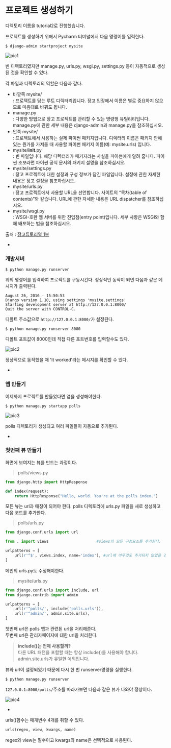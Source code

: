 # 프로젝트 생성하기

디렉토리 이름을 tutorial2로 진행했습니다. 

프로젝트를 생성하기 위해서 Pycharm 터미널에서 다음 명령어를 입력한다. 
```
$ django-admin startproject mysite
```
![pic1](https://s30.postimg.org/3ucqp1moh/pic1.png)

빈 디렉토리였지만 manage.py, urls.py, wsgi.py, settings.py 등이 자동적으로 생성된 것을 확인할 수 있다. 


각 파일과 디렉토리의 역할은 다음과 같다. 

- 바깥쪽 mysite/  
	: 프로젝트를 담는 루트 디렉터리입니다. 장고 입장에서 이름은 별로 중요하지 않으므로 마음대로 바꿔도 됩니다.
- manage.py  
	: 다양한 방법으로 장고 프로젝트를 관리할 수 있는 명령행 유틸리티입니다. manage.py에 관한 세부 내용은 django-admin과 manage.py을 참조하십시오.
- 안쪽 mysite/  	
	: 프로젝트에서 사용하는 실제 파이썬 패키지입니다. 디렉터리 이름은 패키지 안에 있는 뭔가를 가져올 때 사용할 파이썬 패키지 이름(예: mysite.urls) 입니다.
- mysite/__init__.py  
	: 빈 파일입니다. 해당 디렉터리가 패키지라는 사실을 파이썬에게 알려 줍니다. 파이썬 초보라면 파이썬 공식 문서의 패키지 설명을 참조하십시오.
- mysite/settings.py  
	: 장고 프로젝트에 대한 설정과 구성 정보가 담긴 파일입니다. 설정에 관한 자세한 내용은 장고 설정을 참조하십시오.
- mysite/urls.py  
	: 장고 프로젝트에서 사용할 URL을 선언합니다. 사이트의 “목차(table of contents)”와 같습니다. URL에 관한 자세한 내용은 URL dispatcher를 참조하십시오.
- mysite/wsgi.py  
	: WSGI-호환 웹 서버를 위한 진입점(entry point)입니다. 세부 사항은 WSGI와 함께 배포하는 법을 참조하십시오.

출처 : [장고튜토리얼 1부](http://www.fastcampus.co.kr/coaching/docs/django-tutorial/intro/tutorial01/)

-

### 개발서버

```
$ python manage.py runserver
```
위의 명령어를 입력하여 프로젝트를 구동시킨다. 정상적인 동작이 되면 다음과 같은 메시지가 출력된다.  

```
August 26, 2016 - 15:50:53
Django version 1.10, using settings 'mysite.settings'
Starting development server at http://127.0.0.1:8000/
Quit the server with CONTROL-C.
```
디폴트 주소값으로 `http://127.0.0.1:8000/`가 설정된다.  

```
$ python manage.py runserver 8080
```
디폴트 포트값이 8000인데 직접 다른 포트번호를 입력할수도 있다.  

![pic2](https://s30.postimg.org/q7khbunm9/pic2.png)

정상적으로 동작했을 때 'It worked'라는 메시지를 확인할 수 있다.  

-

### 앱 만들기

이제까지 프로젝트를 만들었다면 앱을 생성해야한다.  

```
$ python manage.py startapp polls
```
![pic3](https://s24.postimg.org/8x25syqhh/pic3.png)

polls 디렉토리가 생성되고 여러 파일들이 자동으로 추가된다.  

-

### 첫번째 뷰 만들기

화면에 보여지는 뷰를 만드는 과정이다.  

>polls/views.py

```python
from django.http import HttpResponse  

def index(request):
    return HttpResponse("Hello, world. You're at the polls index.")
```
모든 뷰는 url과 매칭이 되어야 한다. polls 디렉토리에 urls.py 파일을 새로 생성하고 다음 코드를 추가한다.  

>polls/urls.py

```python
from django.conf.urls import url

from . import views						#views의 모든 구성요소를 추가한다. 

urlpatterns = [
    url(r'^$', views.index, name='index'), #url에 아무것도 추가되지 않았을 경우를 처리한다. 
]
```

메인의 urls.py도 수정해야한다.  
>mysite/urls.py

```python
from django.conf.urls import include, url
from django.contrib import admin

urlpatterns = [
    url(r'^polls/', include('polls.urls')),
    url(r'^admin/', admin.site.urls),
]
```
첫번째 url은 polls 앱과 관련된 url을 처리해준다.  
두번째 url은 관리자페이지에 대한 url을 처리한다.  

>**include()는 언제 사용할까?**  
다른 URL 패턴을 포함할 때는 항상 include()를 사용해야 합니다. admin.site.urls가 유일한 예외입니다.

뷰와 url이 설정되었기 때문에 다시 한 번 runserver명령을 실행한다. 
```
$ python manage.py runserver
```
`127.0.0.1:8000/polls/`주소를 따라가보면 다음과 같은 뷰가 나와야 정상이다.  

![pic4](https://s28.postimg.org/uacw9skvx/pic4.png)

-

urls()함수는 매개변수 4개를 취할 수 있다.  

```python
urls(regex, view, kwargs, name)
```
regex와 view는 필수이고 kwargs와 name은 선택적으로 사용된다.  

